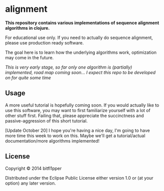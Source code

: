 # alignment

**This repository contains various implementations of sequence alignment algorithms in clojure.**

For educational use only. If you need to actually do sequence alignment, please use production ready software.

The goal here is to learn how the underlying algorithms work, optimization may come in the future.

*This is very early stage, so far only one algorithm is (partially) implemented, road map coming soon... I expect this repo to be developed on for quite some time*

## Usage

A more useful tutorial is hopefully coming soon. If you would actually like to use this software, you may want to first familiarize yourself with a lot of other stuff first. Failing that, please appreciate the succinctness and passive-aggression of this short tutorial.

[Update October 20] I hope you're having a nice day, I'm going to have more time this week to work on this. Maybe we'll get a tutorial/actual documentation/more algorithms implemented!

## License

Copyright © 2014 bitfl1pper

Distributed under the Eclipse Public License either version 1.0 or (at
your option) any later version.
